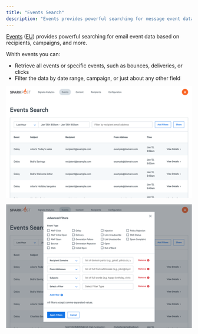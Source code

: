 ```yaml
---
title: "Events Search"
description: "Events provides powerful searching for message event data based on recipients, campaigns, and more."
---
```


[Events](https://app.sparkpost.com/reports/message-events) ([EU](https://app.eu.sparkpost.com/reports/message-events)) provides powerful searching for email event data based on recipients, campaigns, and more.

Whith events you can:
* Retrieve all events or specific events, such as bounces, deliveries, or clicks
* Filter the data by date range, campaign, or just about any other field

![](media/message-events/message-events-page.png)

![](media/message-events/message-events-filters.png)
